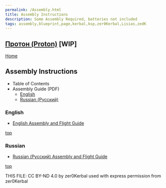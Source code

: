 ```yaml
---
permalink: /Assembly.html
title: Assembly Instructions
description: Some Assembly Required, batteries not included
tags: assembly,blueprint,page,kerbal,ksp,zer0Kerbal,Lisias,zedK
---
```

<!-- Assembly.md v1.0.0.0
Протон (Proton)
created: 01 May 2023
updated: 

TEMPLATE: Assembly.md v1.0.1.0
created: 28 Aug 2022
updated: 16 Apr 2023
-->

<script src="https://kit.fontawesome.com/0ea5493613.js" crossorigin="anonymous"></script>
<i class="fa-solid fa-helmet-safety fa-beat-fade fa-3x" style="--fa-beat-fade-opacity: 0.1; --fa-beat-fade-scale: 1.25;color: #FF8200" ></i>

## [Протон (Proton)][mod] [WIP]

[Home](./index.md)

## Assembly Instructions

<!-- no toc -->
* Table of Contents
* Assembly Guide (PDF)
  * [English](#english)
  * [Russian (Русский)](#russian)

### English

* [English Assembly and Flight Guide](https://github.com/zer0Kerbal/Proton/blob/master/docs/Manuals/KSP_manual_Proton_(ENG).pdf)

[top](#table-of-contents)

### Russian

* [Russian (Русский) Assembly and Flight Guide](https://github.com/zer0Kerbal/Proton/blob/master/docs/Manuals/KSP_manual_Proton_(RU).pdf)

[top](#table-of-contents)

THIS FILE: CC BY-ND 4.0 by zer0Kerbal
  used with express permission from zer0Kerbal

[mod]: https://www.curseforge.com/kerbal/ksp-mods/Proton "Протон (Proton)"
